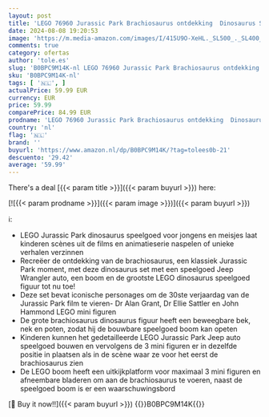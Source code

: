 ```yaml
---
layout: post
title: 'LEGO 76960 Jurassic Park Brachiosaurus ontdekking  Dinosaurus Speelgoed Set met Grote Dino Figuur  Boom en Bouwbare Jeep Wrangler Auto  Cadeau voor Alle Kinderen  30ste Verjaardag Collectie'
date: 2024-08-08 19:20:53
image: 'https://m.media-amazon.com/images/I/415U9O-XeHL._SL500_._SL400_.jpg'
comments: true
category: ofertas
author: 'tole.es'
slug: 'B0BPC9M14K-nl LEGO 76960 Jurassic Park Brachiosaurus ontdekking...'
sku: 'B0BPC9M14K-nl'
tags: [ '🇳🇱', ]
actualPrice: 59.99 EUR
currency: EUR
price: 59.99
comparePrice: 84.99 EUR
prodname: 'LEGO 76960 Jurassic Park Brachiosaurus ontdekking  Dinosaurus Speelgoed Set met Grote Dino Figuur  Boom en Bouwbare Jeep Wrangler Auto  Cadeau voor Alle Kinderen  30ste Verjaardag Collectie'
country: 'nl'
flag: '🇳🇱'
brand: ''
buyurl: 'https://www.amazon.nl/dp/B0BPC9M14K/?tag=tolees0b-21'
descuento: '29.42'
average: '59.99'
---
```


There's a deal [{{< param title >}}]({{< param buyurl >}})  here:

[![{{< param prodname >}}]({{< param image >}})]({{< param buyurl >}})

ℹ️:

- LEGO Jurassic Park dinosaurus speelgoed voor jongens en meisjes laat kinderen scènes uit de films en animatieserie naspelen of unieke verhalen verzinnen
- Recreëer de ontdekking van de brachiosaurus, een klassiek Jurassic Park moment, met deze dinosaurus set met een speelgoed Jeep Wrangler auto, een boom en de grootste LEGO dinosaurus speelgoed figuur tot nu toe!
- Deze set bevat iconische personages om de 30ste verjaardag van de Jurassic Park film te vieren- Dr Alan Grant, Dr Ellie Sattler en John Hammond LEGO mini figuren
- De grote brachiosaurus dinosaurus figuur heeft een beweegbare bek, nek en poten, zodat hij de bouwbare speelgoed boom kan opeten
- Kinderen kunnen het gedetailleerde LEGO Jurassic Park Jeep auto speelgoed bouwen en vervolgens de 3 mini figuren er in dezelfde positie in plaatsen als in de scène waar ze voor het eerst de brachiosaurus zien
- De LEGO boom heeft een uitkijkplatform voor maximaal 3 mini figuren en afneembare bladeren om aan de brachiosaurus te voeren, naast de speelgoed boom is er een waarschuwingsbord

[🛒 Buy it now!!]({{< param buyurl >}})
{{<world>}}B0BPC9M14K{{</world>}}
